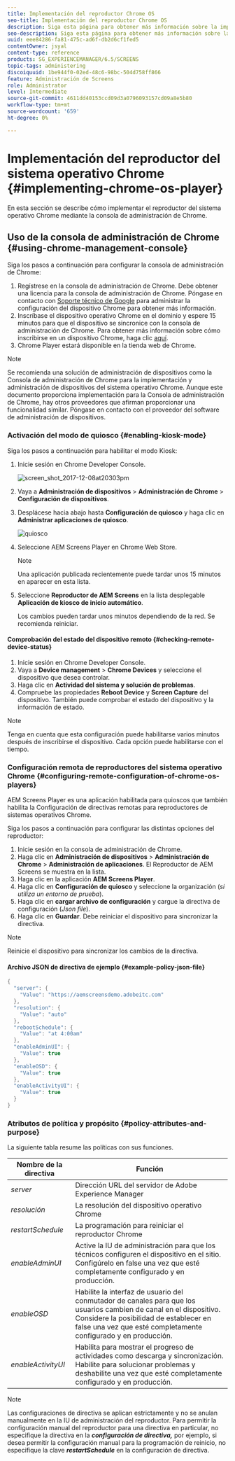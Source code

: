 ```yaml
---
title: Implementación del reproductor Chrome OS
seo-title: Implementación del reproductor Chrome OS
description: Siga esta página para obtener más información sobre la implementación del reproductor del sistema operativo Chrome mediante la consola de administración de Chrome.
seo-description: Siga esta página para obtener más información sobre la implementación del reproductor del sistema operativo Chrome mediante la consola de administración de Chrome.
uuid: eee84286-fa81-475c-ad6f-db2d6cf1fed5
contentOwner: jsyal
content-type: reference
products: SG_EXPERIENCEMANAGER/6.5/SCREENS
topic-tags: administering
discoiquuid: 1be944f0-02ed-48c6-98bc-504d758ff866
feature: Administración de Screens
role: Administrator
level: Intermediate
source-git-commit: 4611dd40153ccd09d3a0796093157cd09a8e5b80
workflow-type: tm+mt
source-wordcount: '659'
ht-degree: 0%

---
```



# Implementación del reproductor del sistema operativo Chrome {#implementing-chrome-os-player}

En esta sección se describe cómo implementar el reproductor del sistema operativo Chrome mediante la consola de administración de Chrome.

## Uso de la consola de administración de Chrome {#using-chrome-management-console}

Siga los pasos a continuación para configurar la consola de administración de Chrome:

1. Regístrese en la consola de administración de Chrome. Debe obtener una licencia para la consola de administración de Chrome. Póngase en contacto con [Soporte técnico de Google](https://support.google.com/chrome/a/answer/1375678?hl=en&amp;ref_topic=2935995) para administrar la configuración del dispositivo Chrome para obtener más información.
1. Inscríbase el dispositivo operativo Chrome en el dominio y espere 15 minutos para que el dispositivo se sincronice con la consola de administración de Chrome. Para obtener más información sobre cómo inscribirse en un dispositivo Chrome, haga clic [aquí](https://support.google.com/chrome/a/answer/1360534?hl=en).
1. Chrome Player estará disponible en la tienda web de Chrome.

>[!NOTE]
>
>Se recomienda una solución de administración de dispositivos como la Consola de administración de Chrome para la implementación y administración de dispositivos del sistema operativo Chrome. Aunque este documento proporciona implementación para la Consola de administración de Chrome, hay otros proveedores que afirman proporcionar una funcionalidad similar. Póngase en contacto con el proveedor del software de administración de dispositivos.

### Activación del modo de quiosco {#enabling-kiosk-mode}

Siga los pasos a continuación para habilitar el modo Kiosk:

1. Inicie sesión en Chrome Developer Console.

   ![screen_shot_2017-12-08at20303pm](assets/screen_shot_2017-12-08at20303pm.png)

1. Vaya a **Administración de dispositivos** > **Administración de Chrome** > **Configuración de dispositivos**.
1. Desplácese hacia abajo hasta **Configuración de quiosco** y haga clic en **Administrar aplicaciones de quiosco**.

   ![quiosco](assets/kiosk.png)

1. Seleccione AEM Screens Player en Chrome Web Store.

   >[!NOTE]
   >
   >Una aplicación publicada recientemente puede tardar unos 15 minutos en aparecer en esta lista.

1. Seleccione **Reproductor de AEM Screens** en la lista desplegable **Aplicación de kiosco de inicio automático**.

   Los cambios pueden tardar unos minutos dependiendo de la red. Se recomienda reiniciar.

#### Comprobación del estado del dispositivo remoto {#checking-remote-device-status}

1. Inicie sesión en Chrome Developer Console.
1. Vaya a **Device management** > **Chrome Devices** y seleccione el dispositivo que desea controlar.
1. Haga clic en **Actividad del sistema y solución de problemas**.
1. Compruebe las propiedades **Reboot Device** y **Screen Capture** del dispositivo. También puede comprobar el estado del dispositivo y la información de estado.

>[!NOTE]
>
>Tenga en cuenta que esta configuración puede habilitarse varios minutos después de inscribirse el dispositivo. Cada opción puede habilitarse con el tiempo.

### Configuración remota de reproductores del sistema operativo Chrome {#configuring-remote-configuration-of-chrome-os-players}

AEM Screens Player es una aplicación habilitada para quioscos que también habilita la Configuración de directivas remotas para reproductores de sistemas operativos Chrome.

Siga los pasos a continuación para configurar las distintas opciones del reproductor:

1. Inicie sesión en la consola de administración de Chrome.
1. Haga clic en **Administración de dispositivos** > **Administración de Chrome** > **Administración de aplicaciones**. El Reproductor de AEM Screens se muestra en la lista.
1. Haga clic en la aplicación **AEM Screens Player**.
1. Haga clic en **Configuración de quiosco** y seleccione la organización (*si utiliza un entorno de prueba*).
1. Haga clic en **cargar archivo de configuración** y cargue la directiva de configuración (*Json file*).
1. Haga clic en **Guardar**. Debe reiniciar el dispositivo para sincronizar la directiva.

>[!NOTE]
>
>Reinicie el dispositivo para sincronizar los cambios de la directiva.

#### Archivo JSON de directiva de ejemplo {#example-policy-json-file}

```java
{
  "server": {
    "Value": "https://aemscreensdemo.adobeitc.com"
  },
  "resolution": {
    "Value": "auto"
  },
  "rebootSchedule": {
    "Value": "at 4:00am"
  },
  "enableAdminUI": {
    "Value": true
  },
  "enableOSD": {
    "Value": true
  },
  "enableActivityUI": {
    "Value": true
  }
}
```

### Atributos de política y propósito {#policy-attributes-and-purpose}

La siguiente tabla resume las políticas con sus funciones.

| **Nombre de la directiva** | **Función** |
|---|---|
| *server* | Dirección URL del servidor de Adobe Experience Manager |
| *resolución* | La resolución del dispositivo operativo Chrome |
| *restartSchedule* | La programación para reiniciar el reproductor Chrome |
| *enableAdminUI* | Active la IU de administración para que los técnicos configuren el dispositivo en el sitio. Configúrelo en false una vez que esté completamente configurado y en producción. |
| *enableOSD* | Habilite la interfaz de usuario del conmutador de canales para que los usuarios cambien de canal en el dispositivo. Considere la posibilidad de establecer en false una vez que esté completamente configurado y en producción. |
| *enableActivityUI* | Habilita para mostrar el progreso de actividades como descarga y sincronización. Habilite para solucionar problemas y deshabilite una vez que esté completamente configurado y en producción. |

>[!NOTE]
>
>Las configuraciones de directiva se aplican estrictamente y no se anulan manualmente en la IU de administración del reproductor. Para permitir la configuración manual del reproductor para una directiva en particular, no especifique la directiva en la ***configuración de directiva,*** por ejemplo, si desea permitir la configuración manual para la programación de reinicio, no especifique la clave ***restartSchedule*** en la configuración de directiva.
